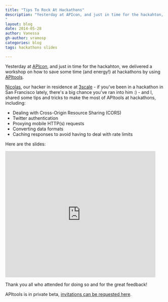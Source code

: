 ```yaml
---
title: "Tips To Rock At Hackathons"
description: "Yesterday at APIcon, and just in time for the hackahton, we delivered a workshop on how to save some time (and energy!) at hackathons by using APItools.
"
layout: blog
date: 2014-05-28
author: Vanessa
gh-author: vramosp
categories: blog
tags: hackathons slides

---
```


Yesterday at [APIcon](https://eegeventsite.secure.force.com/apicon/ 'APIcon'), and just in time for the hackahton, we delivered a workshop on how to save some time (and energy!) at hackathons by using [APItools](https://www.apitools.com 'APItools').

[Nicolas](https://twitter.com/picsoung '@picsoung'), our hacker in residence at [3scale](http://3scale.net/ '3scale') - if you've been in a hackathon in San Francisco lately, there's a big chance you've ran into him :) - and I, shared some tips and tricks to make the most of APItools at hackathons, including:

- Dealing with Cross-Origin Resource Sharing (CORS)
- Twitter authentication
- Proxying mobile HTTP(s) requests
- Converting data formats
- Caching responses to avoid having to deal with rate limits

Here are the slides:

<iframe src="https://www.slideshare.net/slideshow/embed_code/35191625" width="476" height="400" frameborder="0" marginwidth="0" marginheight="0" scrolling="no"></iframe>

Thank you all who attended for doing so and for the great feedback!

APItools is in private beta, [invitations can be requested here](https://www.apitools.com 'APItools').
